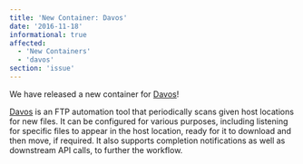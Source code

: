 ```yaml
---
title: 'New Container: Davos'
date: '2016-11-18'
informational: true
affected:
  - 'New Containers'
  - 'davos'
section: 'issue'
---
```

We have released a new container for [Davos](https://github.com/linuxserver/docker-davos)!

[Davos](https://github.com/linuxserver/davos) is an FTP automation tool that periodically scans given host locations for new files. It can be configured for various purposes, including listening for specific files to appear in the host location, ready for it to download and then move, if required. It also supports completion notifications as well as downstream API calls, to further the workflow.